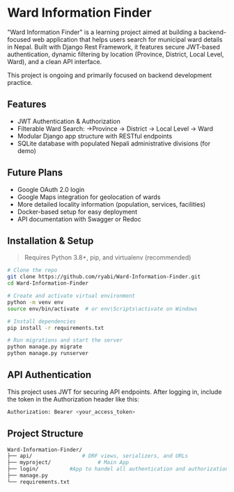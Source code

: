 # Ward Information Finder

"Ward Information Finder" is a learning project aimed at building a backend-focused web application that helps users search for municipal ward details in Nepal. Built with Django Rest Framework, it features secure JWT-based authentication, dynamic filtering by location (Province, District, Local Level, Ward), and a clean API interface.

This project is ongoing and primarily focused on backend development practice.

## Features

- JWT Authentication & Authorization
- Filterable Ward Search:
   →Province → District → Local Level → Ward
- Modular Django app structure with RESTful endpoints
- SQLite database with populated Nepali administrative divisions (for demo)

## Future Plans

- Google OAuth 2.0 login
- Google Maps integration for geolocation of wards
- More detailed locality information (population, services, facilities)
- Docker-based setup for easy deployment
- API documentation with Swagger or Redoc

## Installation & Setup

> Requires Python 3.8+, pip, and virtualenv (recommended)

```bash
# Clone the repo
git clone https://github.com/ryabi/Ward-Information-Finder.git
cd Ward-Information-Finder

# Create and activate virtual environment
python -m venv env
source env/bin/activate  # or env\Scripts\activate on Windows

# Install dependencies
pip install -r requirements.txt

# Run migrations and start the server
python manage.py migrate
python manage.py runserver
```

## API Authentication
This project uses JWT for securing API endpoints. After logging in, include the token in the Authorization header like this:
```bash
Authorization: Bearer <your_access_token>
```
## Project Structure
```bash
Ward-Information-Finder/
├── api/                # DRF views, serializers, and URLs
├── myproject/               # Main App
├── login/          #App to handel all authentication and authorization
├── manage.py
└── requirements.txt

